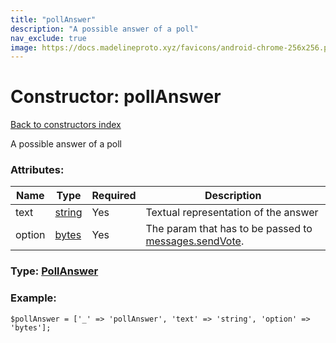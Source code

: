 ```yaml
---
title: "pollAnswer"
description: "A possible answer of a poll"
nav_exclude: true
image: https://docs.madelineproto.xyz/favicons/android-chrome-256x256.png
---
```

# Constructor: pollAnswer  
[Back to constructors index](/API_docs/constructors/index.html)



A possible answer of a poll

### Attributes:

| Name     |    Type       | Required | Description |
|----------|---------------|----------|-------------|
|text|[string](/API_docs/types/string.html) | Yes|Textual representation of the answer|
|option|[bytes](/API_docs/types/bytes.html) | Yes|The param that has to be passed to [messages.sendVote](../methods/messages.sendVote.html).|



### Type: [PollAnswer](/API_docs/types/PollAnswer.html)


### Example:

```
$pollAnswer = ['_' => 'pollAnswer', 'text' => 'string', 'option' => 'bytes'];
```  
